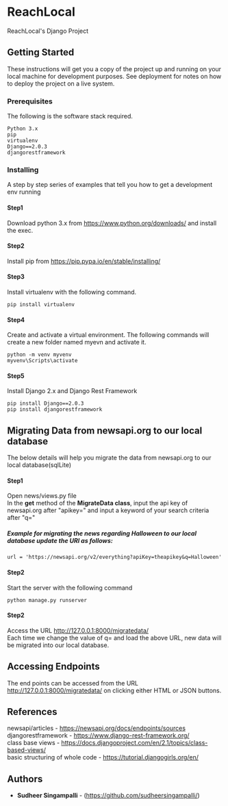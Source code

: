 # ReachLocal
ReachLocal's Django Project

## Getting Started

These instructions will get you a copy of the project up and running on your local machine for development purposes. See deployment for notes on how to deploy the project on a live system.

### Prerequisites

The following is the software stack required.
```
Python 3.x
pip
virtualenv
Django==2.0.3
djangorestframework
```

### Installing

A step by step series of examples that tell you how to get a development env running

#### Step1
Download python 3.x from https://www.python.org/downloads/ and install the exec.

#### Step2
Install pip from https://pip.pypa.io/en/stable/installing/

#### Step3
Install virtualenv with the following command.

```
pip install virtualenv
```

#### Step4
Create and activate a virtual environment. The following commands will create a new folder named myevn and activate it.

```
python -m venv myvenv
myvenv\Scripts\activate
```
#### Step5
Install Django 2.x and Django Rest Framework

```
pip install Django==2.0.3
pip install djangorestframework
```

## Migrating Data from newsapi.org to our local database

The below details will help you migrate the data from newsapi.org to our local database(sqlLite)

#### Step1

Open news/views.py file <br>
In the <strong>get</strong> method of the <strong>MigrateData class</strong>, input the api key of newsapi.org after "apikey="
and input a keyword of your search criteria after "q="
##### Example for migrating the news regarding Halloween to our local database update the URl as follows:	

``` 
url = 'https://newsapi.org/v2/everything?apiKey=theapikey&q=Halloween'
```

#### Step2
Start the server with the following command

```
python manage.py runserver
```
#### Step2
Access the URL http://127.0.0.1:8000/migratedata/ <br>
Each time we change the value of q= and load the above URL, new data will be migrated into our local database.

## Accessing Endpoints
The end points can be accessed from the URL http://127.0.0.1:8000/migratedata/ on clicking either HTML or JSON buttons.

## References
newsapi/articles - https://newsapi.org/docs/endpoints/sources <br>
djangorestframework - https://www.django-rest-framework.org/ <br>
class base views - https://docs.djangoproject.com/en/2.1/topics/class-based-views/ <br>
basic structuring of whole code - https://tutorial.djangogirls.org/en/ <br>

## Authors

* **Sudheer Singampalli** - (https://github.com/sudheersingampalli/)

